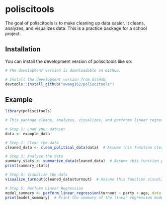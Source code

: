 
# poliscitools

<!-- badges: start -->
<!-- badges: end -->

The goal of poliscitools is to make cleaning up data easier. It cleans, analyzes, and visualizes data. This is a practice package for a school project.  

## Installation

You can install the development version of poliscitools like so:

``` r
# The development version is downloadable on Github. 

# Install the development version from GitHub
devtools::install_github("awang162/poliscitools")
```

## Example


``` r
library(poliscitools)

# This package cleans, analyzes, visualizes, and performs linear regression on political science data.

# Step 1: Load your dataset
data <- example_data

# Step 2: Clean the data
cleaned_data <- clean_political_data(data)  # Assume this function cleans the data

# Step 3: Analyze the data
summary_stats <- summarize_data(cleaned_data)  # Assume this function provides summary statistics
print(summary_stats)

# Step 4: Visualize the data
visualize_turnout(cleaned_data$turnout)  # Assume this function visualizes voter turnout

# Step 5: Perform Linear Regression
model_summary <- perform_linear_regression(turnout ~ party + age, data = cleaned_data)  # Example formula
print(model_summary)  # Print the summary of the linear regression model


```


